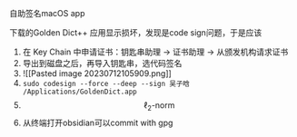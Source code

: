 自助签名macOS app

下载的Golden Dict++ 应用显示损坏，发现是code sign问题，于是应该

1. 在 Key Chain 中申请证书：钥匙串助理 -> 证书助理 -> 从颁发机构请求证书
2. 导出到磁盘之后，再导入钥匙串，选代码签名
3. ![[Pasted image 20230712105909.png]]
4. ```sudo codesign --force --deep --sign 吴子晗 /Applications/GoldenDict.app```
5. $$
\ell_2 \text {-norm }
$$
6. 从终端打开obsidian可以commit with gpg